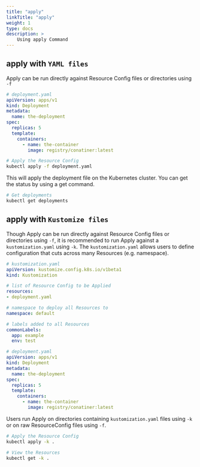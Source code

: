 ```yaml
---
title: "apply"
linkTitle: "apply"
weight: 1
type: docs
description: >
    Using apply Command
---
```


## apply with `YAML files`

Apply can be run directly against Resource Config files or directories using `-f`

```yaml
# deployment.yaml
apiVersion: apps/v1
kind: Deployment
metadata:
  name: the-deployment
spec:
  replicas: 5
  template:
    containers:
      - name: the-container
        image: registry/conatiner:latest
```

```bash
# Apply the Resource Config
kubectl apply -f deployment.yaml
```

This will apply the deployment file on the Kubernetes cluster. You can get the status by using a get command.

```bash
# Get deployments
kubectl get deployments
```

## apply with `Kustomize files`

Though Apply can be run directly against Resource Config files or directories using `-f`, it is recommended
to run Apply against a `kustomization.yaml` using `-k`.  The `kustomization.yaml` allows users to define
configuration that cuts across many Resources (e.g. namespace).

```yaml
# kustomization.yaml
apiVersion: kustomize.config.k8s.io/v1beta1
kind: Kustomization

# list of Resource Config to be Applied
resources:
- deployment.yaml

# namespace to deploy all Resources to
namespace: default

# labels added to all Resources
commonLabels:
  app: example
  env: test
```

```yaml
# deployment.yaml
apiVersion: apps/v1
kind: Deployment
metadata:
  name: the-deployment
spec:
  replicas: 5
  template:
    containers:
      - name: the-container
        image: registry/conatiner:latest
```

Users run Apply on directories containing `kustomization.yaml` files using `-k` or on raw
ResourceConfig files using `-f`.

```bash
# Apply the Resource Config
kubectl apply -k .

# View the Resources
kubectl get -k .
```